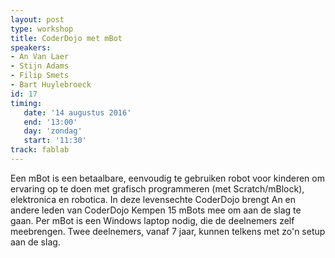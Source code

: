 ```yaml
---
layout: post
type: workshop
title: CoderDojo met mBot
speakers:
- An Van Laer
- Stijn Adams
- Filip Smets
- Bart Huylebroeck
id: 17
timing: 
   date: '14 augustus 2016'
   end: '13:00'
   day: 'zondag'
   start: '11:30'
track: fablab
---
```

Een mBot is een betaalbare, eenvoudig te gebruiken robot voor kinderen om ervaring op te doen met grafisch programmeren (met Scratch/mBlock), elektronica en robotica. In deze levensechte CoderDojo brengt An en andere leden van CoderDojo Kempen 15 mBots mee om aan de slag te gaan. Per mBot is een Windows laptop nodig, die de deelnemers zelf meebrengen. Twee deelnemers, vanaf 7 jaar, kunnen telkens met zo'n setup aan de slag.
